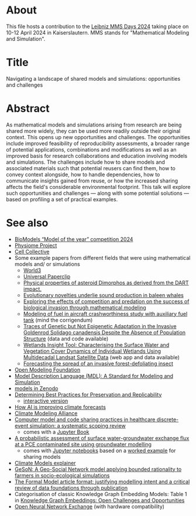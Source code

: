 # About

This file hosts a contribution to the [Leibniz MMS Days 2024](https://www.wias-berlin.de/workshops/MMSDays24/) taking place on 10-12 April 2024 in Kaiserslautern. MMS stands for "Mathematical Modeling and Simulation".

# Title

Navigating a landscape of shared models and simulations: opportunities and challenges

# Abstract

As mathematical models and simulations arising from research are being shared more widely, they can be used more readily outside their original context. This opens up new opportunities and challenges. The opportunities include improved feasibility of reproducibility assessments, a broader range of potential applications, combinations and modifications as well as an improved basis for research collaborations and education involving models and simulations. The challenges include how to share models and associated materials such that potential reusers can find them, how to convey context alongside, how to handle dependencies, how to communicate insights gained from reuse, or how the increased sharing affects the field's considerable environmental footprint. This talk will explore such opportunities and challenges &mdash; along with some potential solutions &mdash; based on profiling a set of practical examples.

# See also

* [BioModels “Model of the year” competition 2024](https://www.ebi.ac.uk/biomodels/competition/model-of-the-year-2024)
* [Physiome Project](https://physiomeproject.org/)
* [Cell Collective](https://cellcollective.org/)
* Some example papers from different fields that were using mathematical models and/ or simulations
  * [World3](http://bit-player.org/extras/limits/)
  * [Universal Paperclip](https://en.wikipedia.org/wiki/Universal_Paperclips)
  * [Physical properties of asteroid Dimorphos as derived from the DART impact.](https://doi.org/10.1038/s41550-024-02200-3)
  * [Evolutionary novelties underlie sound production in baleen whales](https://doi.org/10.1038/s41586-024-07080-1)
  * [Exploring the effects of competition and predation on the success of biological invasion through mathematical modeling](https://doi.org/10.1038/s41598-024-53344-1)
  * [Modeling of fuel in aircraft crashworthiness study with auxiliary fuel tank](https://doi.org/10.1016/j.ijimpeng.2022.104449) (mind the corrigendum)
  * [Traces of Genetic but Not Epigenetic Adaptation in the Invasive Goldenrod Solidago canadensis Despite the Absence of Population Structure](https://doi.org/10.3389/fevo.2022.856453) (data and code available)
  * [Wetlands Insight Tool: Characterising the Surface Water and Vegetation Cover Dynamics of Individual Wetlands Using Multidecadal Landsat Satellite Data](https://doi.org/10.1007/s13157-023-01682-7) (web app and data available)
  * [Forecasting the spread of an invasive forest-defoliating insect](https://doi.org/10.1111/ddi.13799)
* [Open Modeling Foundation](https://openmodelingfoundation.org/)
* [Model Description Language (MDL): A Standard for Modeling and Simulation](https://doi.org/10.1002/psp4.12222)
* [models in Zenodo](https://zenodo.org/search?f=resource_type%3Amodel)
* [Determining Best Practices for Preservation and Replicability](https://modeldatarcn.github.io/)
  - [interactive version](https://zoidy.shinyapps.io/ModelDataRubric/)
* [How AI is improving climate forecasts](https://doi.org/10.1038/d41586-024-00780-8)
* [Climate Modeling Alliance](https://clima.caltech.edu/)
* [Computer model and code sharing practices in healthcare discrete-event simulation: a systematic scoping review](https://doi.org/10.1080/17477778.2023.2260772)
  - comes with a [Jupyter Book](https://tommonks.github.io/des_sharing_lit_review)
* [A probabilistic assessment of surface water-groundwater exchange flux at a PCE contaminated site using groundwater modelling](https://doi.org/10.3389/feart.2023.1168609)
  * comes with [Jupyter notebooks](https://github.com/nikobenho/hagfors_gwm/tree/main/notebooks) based on a [worked example](https://doi.org/10.5066/P9AUZMI7) for sharing models
* [Climate Models explainer](https://climate.mit.edu/explainers/climate-models)
* [GeSoN: A Geo-Social Network model applying bounded rationality to farmers in socio-ecological simulations](https://doi.org/10.3897/fmj.4.100714)
* [The Formal Model article format: justifying modelling intent and a critical review of data foundations through publication](https://doi.org/10.3897/fmj.3.91024)
* Categorisation of classic Knowledge Graph Embedding Models: Table 1 in [Knowledge Graph Embeddings: Open Challenges and Opportunities](https://doi.org/10.4230/TGDK.1.1.4)
* [Open Neural Network Exchange](https://onnx.ai/) (with hardware compatibility)
